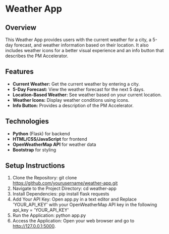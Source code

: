 # Weather App

## Overview

This Weather App provides users with the current weather for a city, a 5-day forecast, and weather information based on their location. It also includes weather icons for a better visual experience and an info button that describes the PM Accelerator.

## Features

- **Current Weather:** Get the current weather by entering a city.
- **5-Day Forecast:** View the weather forecast for the next 5 days.
- **Location-Based Weather:** See weather based on your current location.
- **Weather Icons:** Display weather conditions using icons.
- **Info Button:** Provides a description of the PM Accelerator.

## Technologies

- **Python** (Flask) for backend
- **HTML/CSS/JavaScript** for frontend
- **OpenWeatherMap API** for weather data
- **Bootstrap** for styling

## Setup Instructions

1. Clone the Repository: git clone https://github.com/yourusername/weather-app.git
2. Navigate to the Project Directory: cd weather-app
3. Install Dependencies: pip install flask requests
4. Add Your API Key: Open app.py in a text editor and Replace 'YOUR_API_KEY' with your OpenWeatherMap API key in the following
       api_key = 'YOUR_API_KEY'
5. Run the Application: python app.py
6. Access the Application: Open your web browser and go to http://127.0.0.1:5000.

